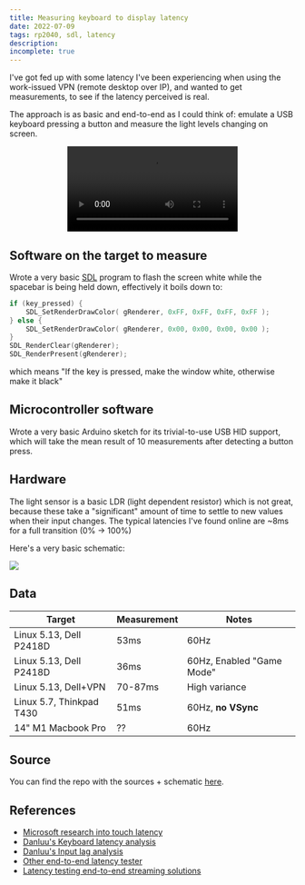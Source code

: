 ```yaml
---
title: Measuring keyboard to display latency
date: 2022-07-09
tags: rp2040, sdl, latency
description: 
incomplete: true
---
```


I've got fed up with some latency I've been experiencing when using the work-issued VPN (remote desktop over IP), and wanted to 
get measurements, to see if the latency perceived is real.

The approach is as basic and end-to-end as I could think of: emulate a USB keyboard pressing a button and measure the light levels changing on screen. 

<center>
  <video controls="true">
    <source src="/videos/delay-measure.webm" type="video/webm">
  </video>
</center>


## Software on the target to measure

Wrote a very basic [SDL]() program to flash the screen white while the spacebar is being held down, effectively it boils down to:

```c
if (key_pressed) {
    SDL_SetRenderDrawColor( gRenderer, 0xFF, 0xFF, 0xFF, 0xFF );
} else {
    SDL_SetRenderDrawColor( gRenderer, 0x00, 0x00, 0x00, 0x00 );
}
SDL_RenderClear(gRenderer);
SDL_RenderPresent(gRenderer);
```

which means "If the key is pressed, make the window white, otherwise make it black"


## Microcontroller software

Wrote a very basic Arduino sketch for its trivial-to-use USB HID support, which will take the mean result of 10 measurements after detecting a button press.

## Hardware

The light sensor is a basic LDR (light dependent resistor) which is not great, because these take a "significant" amount of time to settle to new values when their input changes. The typical latencies I've found online are ~8ms for a full transition (0% -> 100%)

Here's a very basic schematic:

![](/images/latency-schematic.png)

## Data


|Target|Measurement|Notes|
|------|-----------|-----|
|Linux 5.13, Dell P2418D|53ms|60Hz|
|Linux 5.13, Dell P2418D|36ms|60Hz, Enabled "Game Mode"|
|Linux 5.13, Dell+VPN|70-87ms|High variance|
|Linux 5.7, Thinkpad T430|51ms|60Hz, **no VSync**|
|14" M1 Macbook Pro|??|60Hz|


## Source

You can find the repo with the sources + schematic [here](https://github.com/DavidVentura/display-latency-measurement).

## References

- [Microsoft research into touch latency](https://www.youtube.com/watch?v=vOvQCPLkPt4)
- [Danluu's Keyboard latency analysis](https://danluu.com/keyboard-latency/)
- [Danluu's Input lag analysis](https://danluu.com/input-lag/)
- [Other end-to-end latency tester](https://thume.ca/2020/05/20/making-a-latency-tester/)
- [Latency testing end-to-end streaming solutions](https://thume.ca/2022/05/15/latency-testing-streaming/)
